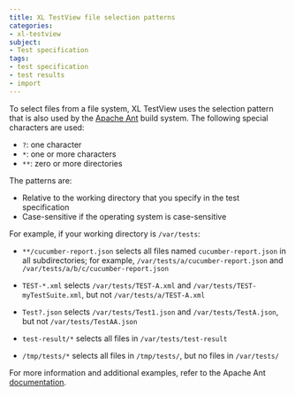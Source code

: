 ```yaml
---
title: XL TestView file selection patterns
categories:
- xl-testview
subject:
- Test specification
tags:
- test specification
- test results
- import
---
```


To select files from a file system, XL TestView uses the selection pattern that is also used by the [Apache Ant](https://ant.apache.org/manual/dirtasks.html) build system. The following special characters are used:
 
* `?`: one character
* `*`: one or more characters
* `**`: zero or more directories

The patterns are:

* Relative to the working directory that you specify in the test specification
* Case-sensitive if the operating system is case-sensitive

For example, if your working directory is `/var/tests`:

* `**/cucumber-report.json` selects all files named `cucumber-report.json` in all subdirectories; for example, `/var/tests/a/cucumber-report.json` and `/var/tests/a/b/c/cucumber-report.json`

* `TEST-*.xml` selects `/var/tests/TEST-A.xml` and `/var/tests/TEST-myTestSuite.xml`, but not `/var/tests/a/TEST-A.xml`

* `Test?.json` selects `/var/tests/Test1.json` and `/var/tests/TestA.json`, but not `/var/tests/TestAA.json`

* `test-result/*` selects all files in `/var/tests/test-result`

* `/tmp/tests/*` selects all files in `/tmp/tests/`, but no files in `/var/tests/`

For more information and additional examples, refer to the Apache Ant [documentation](https://ant.apache.org/manual/dirtasks.html).
